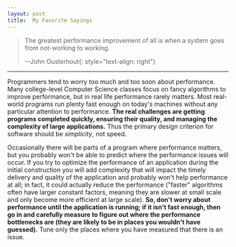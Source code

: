 ```yaml
---
layout: post
title:  My Favorite Sayings
---
```


> The greatest performance improvement of all is when a system goes from not-working to working.
>
> --John Ousterhout{: style="text-align: right"}
--------

 Programmers tend to worry too much and too soon about performance. Many college-level Computer Science classes focus on fancy algorithms to improve performance, but in real life performance rarely matters. Most real-world programs run plenty fast enough on today's machines without any particular attention to performance. **The real challenges are getting programs completed quickly, ensuring their quality, and managing the complexity of large applications.** Thus the primary design criterion for software should be *simplicity*, not speed.
 
 Occasionally there will be parts of a program where performance matters, but you probably won't be able to predict where the performance issues will occur. If you try to optimize the performance of an application during the initial construction you will add complexity that will impact the timely delivery and quality of the application and probably won't help performance at all; in fact, it could actually reduce the performance ("faster" algorithms often have larger constant factors, meaning they are slower at small scale and only become more efficient at large scale). **So, don't worry about performance until the application is running; if it isn't fast enough, then go in and carefully measure to figure out where the performance bottlenecks are (they are likely to be in places you wouldn't have guessed).** Tune only the places where you have measured that there is an issue. 
